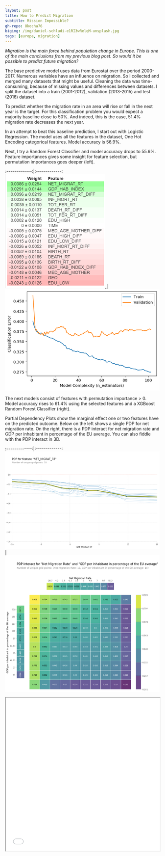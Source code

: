 ```yaml
---
layout: post
title: How to Predict Migration
subtitle: Mission Impossible?
gh-repo: Okocha76
bigimg: /img/daniel-schludi-e1RI3wRelqM-unsplash.jpg
tags: [europe, migration]
---
```


_Migration is the main force behind population change in Europe.  This is one of the main conclusions from my previous blog post.  So would it be possible to predict future migration?_

The base predictive model uses data from Eurostat over the period 2000-2017. Numerous variables have an influence on migration.  So I collected and merged many datasets that might be useful. Cleaning the data was time-consuming, because of missing values and differences between datasets. I split the dataset into a train (2001-2012), validation (2013-2015) and test (2016) dataset. 

To predict whether the migration rate in an area will rise or fall in the next year is the target. For this classification problem you would expect a majority baseline close to 50%. And indeed, this is the case, 51.4% migration rate decreases the next year.

In an attempt to beat this baseline prediction, I start out with  Logistic Regression. The model uses all the features in the dataset, One Hot Encoding categorical features. Model accuracy is 56.9%.

Next, I try a Random Forest Classifier and model accuracy drops to 55.6%. Feature importances gives some insight for feature selection, but permutation importances goes deeper (left). 

:-------------:|:-------------:
[ ![](/img/permutation_imp.png) ](/img/permutation_imp.png) | [ ![](/img/xgboost.png) ](/img/xgboost.png)

The next models consist of features with permutation importance > 0. Model accuracy rises to 61.4% using the selected features and a XGBoost Random Forest Classifier (right).

Partial Dependency Plots show the marginal effect one or two features have on the predicted outcome. Below on the left shows a single PDP for net migration rate. On the right, there is a PDP interact for net migration rate and GDP per inhabitant in percentage of the EU average. You can also fiddle with the PDP interact in 3D.

:-------------:|:-------------:
[ ![](/img/pdp_mig_rt.png) ](/img/pdp_mig_rt.png) | [ ![](/img/pdp_interact.png) ](/img/pdp_interact.png)
<iframe id="pdp-interact" scrolling="no" width="100%" height="500px" src="/img/3d-pdp.html"></iframe>
